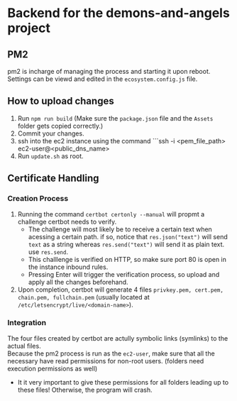 # Backend for the demons-and-angels project

## PM2
pm2 is incharge of managing the process and starting it upon reboot.
<br />
Settings can be viewd and edited in the ```ecosystem.config.js``` file. 

## How to upload changes
1. Run ```npm run build``` (Make sure the ```package.json``` file and the ```Assets``` folder gets copied correctly.)
2. Commit your changes.
3. ssh into the ec2 instance using the command ```ssh -i <pem_file_path> ec2-user@<public_dns_name>
4. Run ```update.sh``` as root.

## Certificate Handling
### Creation Process
1. Running the command ```certbot certonly --manual``` will propmt a challenge certbot needs to verify.
   - The challenge will most likely be to receive a certain text when acessing a certain path. if so, notice that ```res.json("text")``` will send ```text``` as a string whereas ```res.send("text")``` will send it as plain text. use ```res.send```.
   - This challlenge is verified on HTTP, so make sure port 80 is open in the instance inbound rules.
   - Pressing Enter will trigger the verification process, so upload and apply all the changes beforehand.
2. Upon completion, certbot will generate 4 files ```privkey.pem, cert.pem, chain.pem, fullchain.pem``` (usually located at ```/etc/letsencrypt/live/<domain-name>```).
### Integration
The four files created by certbot are actully symbolic links (symlinks) to the actual files.
<br />
Because the pm2 process is run as the ```ec2-user```, make sure that all the necessary have read permissions for non-root users. (folders need execution permissions as well)
  - It it very important to give these permissions for all folders leading up to these files! Otherwise, the program will crash. 
